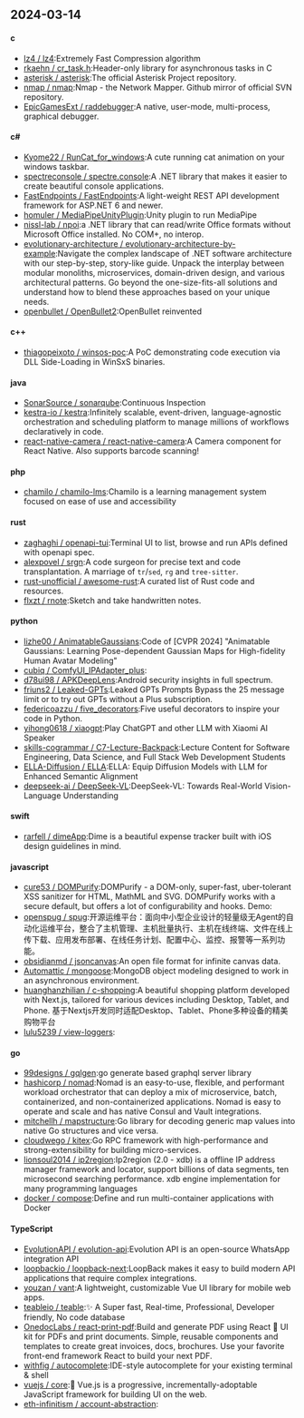 ## 2024-03-14
#### c
* [lz4 / lz4](https://github.com/lz4/lz4):Extremely Fast Compression algorithm
* [rkaehn / cr_task.h](https://github.com/rkaehn/cr_task.h):Header-only library for asynchronous tasks in C
* [asterisk / asterisk](https://github.com/asterisk/asterisk):The official Asterisk Project repository.
* [nmap / nmap](https://github.com/nmap/nmap):Nmap - the Network Mapper. Github mirror of official SVN repository.
* [EpicGamesExt / raddebugger](https://github.com/EpicGamesExt/raddebugger):A native, user-mode, multi-process, graphical debugger.
#### c#
* [Kyome22 / RunCat_for_windows](https://github.com/Kyome22/RunCat_for_windows):A cute running cat animation on your windows taskbar.
* [spectreconsole / spectre.console](https://github.com/spectreconsole/spectre.console):A .NET library that makes it easier to create beautiful console applications.
* [FastEndpoints / FastEndpoints](https://github.com/FastEndpoints/FastEndpoints):A light-weight REST API development framework for ASP.NET 6 and newer.
* [homuler / MediaPipeUnityPlugin](https://github.com/homuler/MediaPipeUnityPlugin):Unity plugin to run MediaPipe
* [nissl-lab / npoi](https://github.com/nissl-lab/npoi):a .NET library that can read/write Office formats without Microsoft Office installed. No COM+, no interop.
* [evolutionary-architecture / evolutionary-architecture-by-example](https://github.com/evolutionary-architecture/evolutionary-architecture-by-example):Navigate the complex landscape of .NET software architecture with our step-by-step, story-like guide. Unpack the interplay between modular monoliths, microservices, domain-driven design, and various architectural patterns. Go beyond the one-size-fits-all solutions and understand how to blend these approaches based on your unique needs.
* [openbullet / OpenBullet2](https://github.com/openbullet/OpenBullet2):OpenBullet reinvented
#### c++
* [thiagopeixoto / winsos-poc](https://github.com/thiagopeixoto/winsos-poc):A PoC demonstrating code execution via DLL Side-Loading in WinSxS binaries.
#### java
* [SonarSource / sonarqube](https://github.com/SonarSource/sonarqube):Continuous Inspection
* [kestra-io / kestra](https://github.com/kestra-io/kestra):Infinitely scalable, event-driven, language-agnostic orchestration and scheduling platform to manage millions of workflows declaratively in code.
* [react-native-camera / react-native-camera](https://github.com/react-native-camera/react-native-camera):A Camera component for React Native. Also supports barcode scanning!
#### php
* [chamilo / chamilo-lms](https://github.com/chamilo/chamilo-lms):Chamilo is a learning management system focused on ease of use and accessibility
#### rust
* [zaghaghi / openapi-tui](https://github.com/zaghaghi/openapi-tui):Terminal UI to list, browse and run APIs defined with openapi spec.
* [alexpovel / srgn](https://github.com/alexpovel/srgn):A code surgeon for precise text and code transplantation. A marriage of `tr`/`sed`, `rg` and `tree-sitter`.
* [rust-unofficial / awesome-rust](https://github.com/rust-unofficial/awesome-rust):A curated list of Rust code and resources.
* [flxzt / rnote](https://github.com/flxzt/rnote):Sketch and take handwritten notes.
#### python
* [lizhe00 / AnimatableGaussians](https://github.com/lizhe00/AnimatableGaussians):Code of [CVPR 2024] "Animatable Gaussians: Learning Pose-dependent Gaussian Maps for High-fidelity Human Avatar Modeling"
* [cubiq / ComfyUI_IPAdapter_plus](https://github.com/cubiq/ComfyUI_IPAdapter_plus):
* [d78ui98 / APKDeepLens](https://github.com/d78ui98/APKDeepLens):Android security insights in full spectrum.
* [friuns2 / Leaked-GPTs](https://github.com/friuns2/Leaked-GPTs):Leaked GPTs Prompts Bypass the 25 message limit or to try out GPTs without a Plus subscription.
* [federicoazzu / five_decorators](https://github.com/federicoazzu/five_decorators):Five useful decorators to inspire your code in Python.
* [yihong0618 / xiaogpt](https://github.com/yihong0618/xiaogpt):Play ChatGPT and other LLM with Xiaomi AI Speaker
* [skills-cogrammar / C7-Lecture-Backpack](https://github.com/skills-cogrammar/C7-Lecture-Backpack):Lecture Content for Software Engineering, Data Science, and Full Stack Web Development Students
* [ELLA-Diffusion / ELLA](https://github.com/ELLA-Diffusion/ELLA):ELLA: Equip Diffusion Models with LLM for Enhanced Semantic Alignment
* [deepseek-ai / DeepSeek-VL](https://github.com/deepseek-ai/DeepSeek-VL):DeepSeek-VL: Towards Real-World Vision-Language Understanding
#### swift
* [rarfell / dimeApp](https://github.com/rarfell/dimeApp):Dime is a beautiful expense tracker built with iOS design guidelines in mind.
#### javascript
* [cure53 / DOMPurify](https://github.com/cure53/DOMPurify):DOMPurify - a DOM-only, super-fast, uber-tolerant XSS sanitizer for HTML, MathML and SVG. DOMPurify works with a secure default, but offers a lot of configurability and hooks. Demo:
* [openspug / spug](https://github.com/openspug/spug):开源运维平台：面向中小型企业设计的轻量级无Agent的自动化运维平台，整合了主机管理、主机批量执行、主机在线终端、文件在线上传下载、应用发布部署、在线任务计划、配置中心、监控、报警等一系列功能。
* [obsidianmd / jsoncanvas](https://github.com/obsidianmd/jsoncanvas):An open file format for infinite canvas data.
* [Automattic / mongoose](https://github.com/Automattic/mongoose):MongoDB object modeling designed to work in an asynchronous environment.
* [huanghanzhilian / c-shopping](https://github.com/huanghanzhilian/c-shopping):A beautiful shopping platform developed with Next.js, tailored for various devices including Desktop, Tablet, and Phone. 基于Nextjs开发同时适配Desktop、Tablet、Phone多种设备的精美购物平台
* [lulu5239 / view-loggers](https://github.com/lulu5239/view-loggers):
#### go
* [99designs / gqlgen](https://github.com/99designs/gqlgen):go generate based graphql server library
* [hashicorp / nomad](https://github.com/hashicorp/nomad):Nomad is an easy-to-use, flexible, and performant workload orchestrator that can deploy a mix of microservice, batch, containerized, and non-containerized applications. Nomad is easy to operate and scale and has native Consul and Vault integrations.
* [mitchellh / mapstructure](https://github.com/mitchellh/mapstructure):Go library for decoding generic map values into native Go structures and vice versa.
* [cloudwego / kitex](https://github.com/cloudwego/kitex):Go RPC framework with high-performance and strong-extensibility for building micro-services.
* [lionsoul2014 / ip2region](https://github.com/lionsoul2014/ip2region):Ip2region (2.0 - xdb) is a offline IP address manager framework and locator, support billions of data segments, ten microsecond searching performance. xdb engine implementation for many programming languages
* [docker / compose](https://github.com/docker/compose):Define and run multi-container applications with Docker
#### TypeScript
* [EvolutionAPI / evolution-api](https://github.com/EvolutionAPI/evolution-api):Evolution API is an open-source WhatsApp integration API
* [loopbackio / loopback-next](https://github.com/loopbackio/loopback-next):LoopBack makes it easy to build modern API applications that require complex integrations.
* [youzan / vant](https://github.com/youzan/vant):A lightweight, customizable Vue UI library for mobile web apps.
* [teableio / teable](https://github.com/teableio/teable):✨ A Super fast, Real-time, Professional, Developer friendly, No code database
* [OnedocLabs / react-print-pdf](https://github.com/OnedocLabs/react-print-pdf):Build and generate PDF using React 📄 UI kit for PDFs and print documents. Simple, reusable components and templates to create great invoices, docs, brochures. Use your favorite front-end framework React to build your next PDF.
* [withfig / autocomplete](https://github.com/withfig/autocomplete):IDE-style autocomplete for your existing terminal & shell
* [vuejs / core](https://github.com/vuejs/core):🖖 Vue.js is a progressive, incrementally-adoptable JavaScript framework for building UI on the web.
* [eth-infinitism / account-abstraction](https://github.com/eth-infinitism/account-abstraction):
